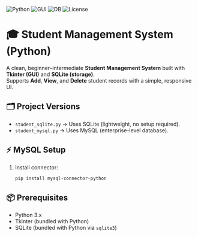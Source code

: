 ![Python](https://img.shields.io/badge/Python-3.x-blue.svg)
![GUI](https://img.shields.io/badge/GUI-Tkinter-green.svg)
![DB](https://img.shields.io/badge/Database-SQLite-lightgrey.svg)
![License](https://img.shields.io/badge/License-MIT-yellow.svg)

# 🎓 Student Management System (Python)

A clean, beginner–intermediate **Student Management System** built with **Tkinter (GUI)** and **SQLite (storage)**.  
Supports **Add**, **View**, and **Delete** student records with a simple, responsive UI.

## 🗂 Project Versions
- `student_sqlite.py` → Uses SQLite (lightweight, no setup required).
- `student_mysql.py` → Uses MySQL (enterprise-level database).

## ⚡ MySQL Setup
1. Install connector:
   ```bash
   pip install mysql-connector-python

## 📦 Prerequisites
- Python 3.x  
- Tkinter (bundled with Python)  
- SQLite (bundled with Python via `sqlite3`)

